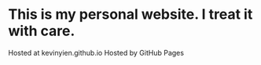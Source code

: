 This is my personal website. I treat it with care.
===================
Hosted at kevinyien.github.io
Hosted by GitHub Pages
